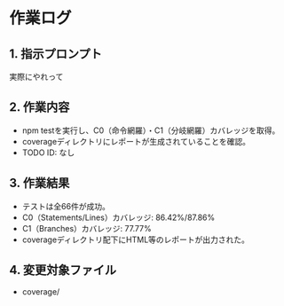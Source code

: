 # 作業ログ

## 1. 指示プロンプト
実際にやれって

## 2. 作業内容
- npm testを実行し、C0（命令網羅）・C1（分岐網羅）カバレッジを取得。
- coverageディレクトリにレポートが生成されていることを確認。
- TODO ID: なし

## 3. 作業結果
- テストは全66件が成功。
- C0（Statements/Lines）カバレッジ: 86.42%/87.86%
- C1（Branches）カバレッジ: 77.77%
- coverageディレクトリ配下にHTML等のレポートが出力された。

## 4. 変更対象ファイル
- coverage/
